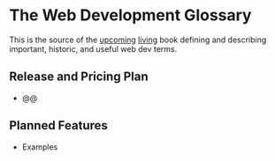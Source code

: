 # The Web Development Glossary

This is the source of the [upcoming](https://leanpub.com/web-development-glossary) [living](https://meiert.com/en/blog/living-websites-living-books/) book defining and describing important, historic, and useful web dev terms.

## Release and Pricing Plan

* @@

## Planned Features

* Examples